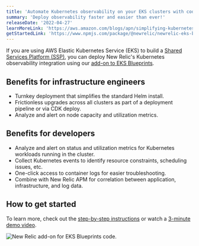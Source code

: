 ```yaml
---
title: 'Automate Kubernetes observability on your EKS clusters with code'
summary: 'Deploy observability faster and easier than ever!'
releaseDate: '2022-04-27'
learnMoreLink: 'https://aws.amazon.com/blogs/apn/simplifying-kubernetes-observability-with-amazon-eks-blueprints/'
getStartedLink: 'https://www.npmjs.com/package/@newrelic/newrelic-eks-blueprints-addon'
---
```


If you are using AWS Elastic Kubernetes Service (EKS) to build a [Shared Services Platform (SSP)](https://aws-quickstart.github.io/cdk-eks-blueprints/), you can deploy New Relic's Kubernetes observability integration using our [add-on to EKS Blueprints](https://www.npmjs.com/package/@newrelic/newrelic-eks-blueprints-addon).

## Benefits for infrastructure engineers

- Turnkey deployment that simplifies the standard Helm install.
- Frictionless upgrades across all clusters as part of a deployment pipeline or via CDK deploy.
- Analyze and alert on node capacity and utilization metrics.

## Benefits for developers

- Analyze and alert on status and utilization metrics for Kubernetes workloads running in the cluster.
- Collect Kubernetes events to identify resource constraints, scheduling issues, etc.
- One-click access to container logs for easier troubleshooting.
- Combine with New Relic APM for correlation between application, infrastructure, and log data.

## How to get started

To learn more, check out the [step-by-step instructions](https://aws.amazon.com/blogs/apn/simplifying-kubernetes-observability-with-amazon-eks-blueprints/) or watch a [3-minute demo video](https://youtu.be/WHO5T_7-5es).

![New Relic add-on for EKS Blueprints code.](/images/EKS-blueprints-add-on.webp 'New Relic add-on for EKS Blueprints code.')

